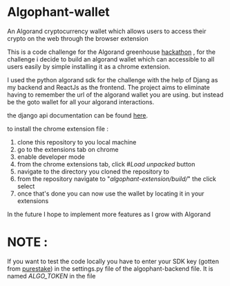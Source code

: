 # Algophant-wallet
An Algorand cryptocurrency wallet  which allows users to access their crypto on the web through the browser extension

This is a code challenge for the Algorand greenhouse [hackathon](https://gitcoin.co/issue/29370) ,  for the challenge i decide to build an algorand wallet which can accessible to all users easily by simple installing it as a chrome extension.

I used the python algorand sdk for the challenge with the help of Djang as my backend and ReactJs as the frontend. The project aims to eliminate having to remember the url of the algorand wallet you are using. but instead be the goto wallet for all your algorand interactions.

the django api documentation can be found [here](https://documenter.getpostman.com/view/20357451/2s83zgvRGK).

to install the chrome extension file :

1. clone this repository to you local machine
2. go to the extensions tab on chrome 
3. enable developer mode
4. from the chrome extensions tab, click #*Load unpacked* button
5. navigate to the directory you cloned the repository to
6. from the repository navigate to "*algophant-extension/build/*" the click select
7. once that's done you can now use the wallet by locating it in your extensions



In the future I hope to implement more features as I grow with Algorand

# NOTE : 
If you want to test the code locally you have to enter your SDK key (gotten from [purestake](https://developer.purestake.io/)) in the settings.py file of the algophant-backend file. It is named *ALGO_TOKEN* in the file
